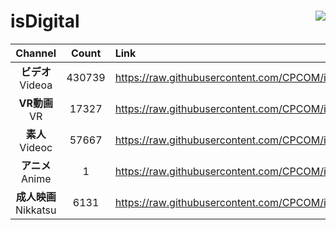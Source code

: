 # isDigital <img align="right" src="https://img.shields.io/github/last-commit/CPCOM/isDigital"/>  
  
| Channel | Count | Link |  
| :-----: | :---: | :--- |  
|**ビデオ**<br />Videoa | 430739 | https://raw.githubusercontent.com/CPCOM/isDigital/main/Videoa.txt |  
|**VR動画**<br />VR | 17327 | https://raw.githubusercontent.com/CPCOM/isDigital/main/VR.txt |  
|**素人**<br />Videoc | 57667 | https://raw.githubusercontent.com/CPCOM/isDigital/main/Videoc.txt |  
|**アニメ**<br />Anime | 1 | https://raw.githubusercontent.com/CPCOM/isDigital/main/Anime.txt |  
|**成人映画**<br />Nikkatsu | 6131 | https://raw.githubusercontent.com/CPCOM/isDigital/main/Nikkatsu.txt |  